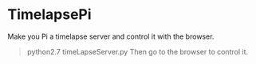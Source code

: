 TimelapsePi
=================

Make you Pi a timelapse server and control it with the browser.
>python2.7 timeLapseServer.py
Then go to the browser to control it.

